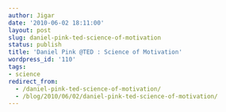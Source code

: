 ```yaml
---
author: Jigar
date: '2010-06-02 18:11:00'
layout: post
slug: daniel-pink-ted-science-of-motivation
status: publish
title: 'Daniel Pink @TED : Science of Motivation'
wordpress_id: '110'
tags:
- science
redirect_from:
  - /daniel-pink-ted-science-of-motivation/
  - /blog/2010/06/02/daniel-pink-ted-science-of-motivation/
---
```


<object width="560" height="315"><param name="movie"
value="http://www.youtube.com/v/rrkrvAUbU9Y?version=3&amp;hl=en_US"></param><param
name="allowFullScreen" value="true"></param><param
name="allowscriptaccess" value="always"></param><embed
src="http://www.youtube.com/v/rrkrvAUbU9Y?version=3&amp;hl=en_US"
type="application/x-shockwave-flash" width="560" height="315"
allowscriptaccess="always" allowfullscreen="true"></embed></object>


